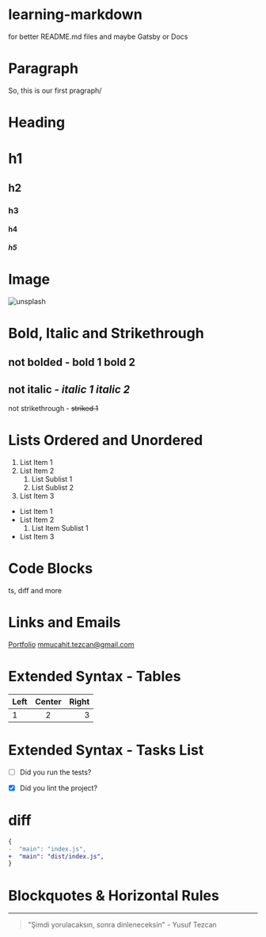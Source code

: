 # learning-markdown
for better README.md files and maybe Gatsby or Docs

# Paragraph
So, this is our first pragraph/


# Heading
# h1
## h2
### h3
#### h4
##### h5


# Image
![unsplash](https://images.unsplash.com/photo-1581422521308-126e2f139ea7?ixid=MXwxMjA3fDB8MHxwaG90by1wYWdlfHx8fGVufDB8fHw%3D&ixlib=rb-1.2.1&auto=format&fit=crop&w=634&q=80)


# Bold, Italic and Strikethrough
not bolded - **bold 1** __bold 2__
---
not italic - _italic 1_ *italic 2*
---
not strikethrough - ~~striked 1~~


# Lists Ordered and Unordered
1. List Item 1
2. List Item 2
    1. List Sublist 1
    2. List Sublist 2
3. List Item 3

- List Item 1
- List Item 2
    1. List Item Sublist 1
- List Item 3


# Code Blocks
ts, dıff and more


# Links and Emails
[Portfolio](https://focusthen.tech")
<mmucahit.tezcan@gmail.com>


# Extended Syntax - Tables
| Left | Center | Right |
| :--- | :----: | ----: |
| 1    | 2      | 3     |


# Extended Syntax - Tasks List
- [ ] Did you run the tests?
- [x] Did you lint the project?


# diff 
```diff
{
-  "main": "index.js",
+  "main": "dist/index.js",
}
```


# Blockquotes & Horizontal Rules
--- 
> "Şimdi yorulacaksın, sonra dinleneceksin" - Yusuf Tezcan
